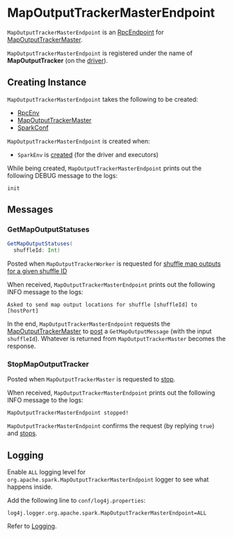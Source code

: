 # MapOutputTrackerMasterEndpoint

`MapOutputTrackerMasterEndpoint` is an [RpcEndpoint](../rpc/RpcEndpoint.md) for [MapOutputTrackerMaster](MapOutputTrackerMaster.md).

`MapOutputTrackerMasterEndpoint` is registered under the name of **MapOutputTracker** (on the [driver](../SparkEnv.md#create)).

## Creating Instance

`MapOutputTrackerMasterEndpoint` takes the following to be created:

* <span id="rpcEnv"> [RpcEnv](../rpc/RpcEnv.md)
* <span id="tracker"> [MapOutputTrackerMaster](MapOutputTrackerMaster.md)
* <span id="conf"> [SparkConf](../SparkConf.md)

`MapOutputTrackerMasterEndpoint` is created when:

* `SparkEnv` is [created](../SparkEnv.md#create) (for the driver and executors)

While being created, `MapOutputTrackerMasterEndpoint` prints out the following DEBUG message to the logs:

```text
init
```

## <span id="receiveAndReply"><span id="messages"> Messages

### <span id="GetMapOutputStatuses"> GetMapOutputStatuses

```scala
GetMapOutputStatuses(
  shuffleId: Int)
```

Posted when `MapOutputTrackerWorker` is requested for [shuffle map outputs for a given shuffle ID](MapOutputTrackerWorker.md#getStatuses)

When received, `MapOutputTrackerMasterEndpoint` prints out the following INFO message to the logs:

```text
Asked to send map output locations for shuffle [shuffleId] to [hostPort]
```

In the end, `MapOutputTrackerMasterEndpoint` requests the [MapOutputTrackerMaster](#tracker) to [post](MapOutputTrackerMaster.md#post) a `GetMapOutputMessage` (with the input `shuffleId`). Whatever is returned from `MapOutputTrackerMaster` becomes the response.

### <span id="StopMapOutputTracker"> StopMapOutputTracker

Posted when `MapOutputTrackerMaster` is requested to [stop](MapOutputTrackerMaster.md#stop).

When received, `MapOutputTrackerMasterEndpoint` prints out the following INFO message to the logs:

```text
MapOutputTrackerMasterEndpoint stopped!
```

`MapOutputTrackerMasterEndpoint` confirms the request (by replying `true`) and [stops](../rpc/RpcEndpoint.md#stop).

## Logging

Enable `ALL` logging level for `org.apache.spark.MapOutputTrackerMasterEndpoint` logger to see what happens inside.

Add the following line to `conf/log4j.properties`:

```text
log4j.logger.org.apache.spark.MapOutputTrackerMasterEndpoint=ALL
```

Refer to [Logging](../spark-logging.md).
